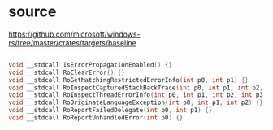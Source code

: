 # source

<https://github.com/microsoft/windows-rs/tree/master/crates/targets/baseline>

```c

void __stdcall IsErrorPropagationEnabled() {}
void __stdcall RoClearError() {}
void __stdcall RoGetMatchingRestrictedErrorInfo(int p0, int p1) {}
void __stdcall RoInspectCapturedStackBackTrace(int p0, int p1, int p2, int p3, int p4, int p5) {}
void __stdcall RoInspectThreadErrorInfo(int p0, int p1, int p2, int p3, int p4) {}
void __stdcall RoOriginateLanguageException(int p0, int p1, int p2) {}
void __stdcall RoReportFailedDelegate(int p0, int p1) {}
void __stdcall RoReportUnhandledError(int p0) {}

```
